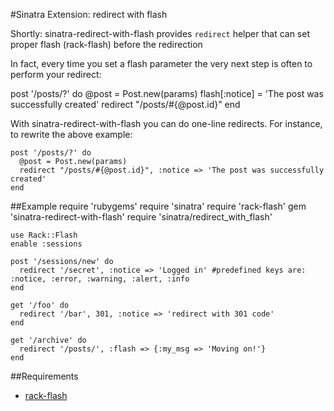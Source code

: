 #Sinatra Extension: redirect with flash

Shortly: sinatra-redirect-with-flash provides `redirect` helper that can set proper flash (rack-flash) before the
  redirection

In fact, every time you set a flash parameter the very next step is often to perform your redirect:

   post '/posts/?' do
     @post = Post.new(params)
     flash[:notice] = 'The post was successfully created'
     redirect "/posts/#{@post.id}"
   end

With sinatra-redirect-with-flash you can do one-line redirects. For instance, to rewrite the above example:

    post '/posts/?' do
      @post = Post.new(params)
      redirect "/posts/#{@post.id}", :notice => 'The post was successfully created'
    end

##Example
    require 'rubygems'
    require 'sinatra'
    require 'rack-flash'
    gem 'sinatra-redirect-with-flash'
    require 'sinatra/redirect_with_flash'

    use Rack::Flash
    enable :sessions

    post '/sessions/new' do
      redirect '/secret', :notice => 'Logged in' #predefined keys are: :notice, :error, :warning, :alert, :info      
    end

    get '/foo' do
      redirect '/bar', 301, :notice => 'redirect with 301 code'
    end

    get '/archive' do
      redirect '/posts/', :flash => {:my_msg => 'Moving on!'}      
    end

##Requirements
  * [rack-flash](http://nakajima.github.com/rack-flash/)